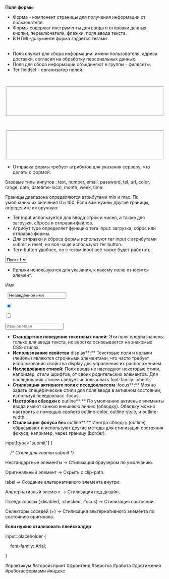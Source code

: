   

**Поля формы**

  

- Форма - компонент страницы для получения информации от пользователя.
- Формы содержат инструменты для ввода и отправки данных: кнопки, переключатели, флажки, поля ввода текста.
- В HTML-документе форма задаётся тегами <form></form>.
- Поля служат для сбора информации: имени пользователя, адреса доставки, согласия на обработку персональных данных.
- Поля для сбора информации объединяют в группы - филдсеты.
- Тег fieldset - организатор полей.

  

<form class="form">

    <fieldset class="form__contact-info">

        _<!-- Элементы формы для получения данных о пользователе -->_

    </fieldset>

    <fieldset class="form__delivery-info">

        _<!-- А тут — для информации о времени и адресе доставки -->_

    </fieldset>

</form>

  

- Отправка формы требует атрибутов для указания серверу, что делать с формой.

  

  

Базовые типы инпутов : text, number, email, password, tel, url, color, range, date, datetime-local, month, week, time.

  

Границы диапазона определяются атрибутами min и max. По умолчанию их значения 0 и 100. Если вам нужны другие границы, определите их вручную:

  

- Тег input используется для ввода строк и чисел, а также для загрузки, сброса и отправки файлов.
- Атрибут type определяет функцию тега input: загрузка, сброс или отправка формы.
- Для отправки и сброса формы используют тег input с атрибутами submit и reset, но всё чаще используют тег button.
- Теги button удобнее, но с тегом input всё также будет работать.

  

  

<select>

  <option>Пункт 1</option>

  <option>Пункт 2</option>

</select>

  

  

- Ярлыки используются для указания, к какому полю относится элемент.

<label>Имя

  <input type="text" value="Невведённое имя">

</label>

  

  

<input type="radio" checked> _<!-- поле единичного выбора (радиокнопка) -->_

<input type="checkbox"> _<!-- поле множественного выбора (флажок) -->_

  

<input type="text" name="firstname" placeholder="Иванов Иван" required> 

  

- **Стандартное поведение текстовых полей:** Эти поля предназначены только для ввода текста, их верстка основывается на знакомых CSS-стилях.
- **Использование свойства** display**:** Текстовые поля и ярлыки (лейблы) являются строчными элементами, что часто требует использования свойства display для управления их расположением.
- **Наследование стилей:** Поля ввода не наследуют некоторые стили, например, стили шрифтов, от своих родительских элементов. Для наследования стилей следует использовать font-family: inherit;.
- **Стилизация активного поля с псевдоклассом** :focus**:** Можно задать специфические стили для поля ввода в активном состоянии, используя псевдокласс :focus.
- **Настройка обводки с** outline**:** По умолчанию активные элементы ввода имеют синюю внешнюю линию (обводку). Обводку можно настроить с помощью свойств outline-color, outline-style, и outline-width.
- **Стилизация фокуса без** outline**:** Иногда обводку (outline) сбрасывают и используют другие методы для стилизации состояния фокуса, например, через границу (border).

  

  

input[type="submit"] {

    _/* Стили для кнопки submit */_

  

  

Нестандартные элементы → Стилизация браузером по умолчанию.

Оригинальный элемент → Скрыть с clip-path.

label → Создание альтернативного элемента внутри.

Альтернативный элемент → Стилизация под дизайн.

Псевдоклассы (:disabled, :checked, :focus) → Стилизация состояний.

Селекторы соседей (+) → Стилизация альтернативного элемента по состоянию оригинала.

  

**Если нужно стилизовать плейсхолдер**

input::placeholder {

    font-family: Arial;

}

#практикум #второйспринт #фронтенд #верстка #работа #достижения  #работасформами #яндекс 